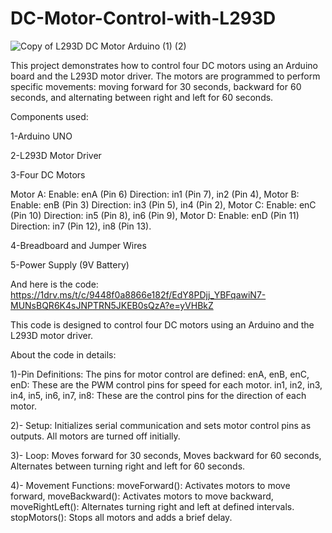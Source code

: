 # DC-Motor-Control-with-L293D

![Copy of L293D DC Motor Arduino (1) (2)](https://github.com/user-attachments/assets/42b8e7d6-d1f5-4378-9dc5-371339246fc9)

This project demonstrates how to control four DC motors using an Arduino board and the L293D motor driver. The motors are programmed to perform specific movements: moving forward for 30 seconds, backward for 60 seconds, and alternating between right and left for 60 seconds.

Components used:

1-Arduino UNO

2-L293D Motor Driver

3-Four DC Motors

Motor A:
Enable: enA (Pin 6)
Direction: in1 (Pin 7), in2 (Pin 4), 
Motor B:
Enable: enB (Pin 3)
Direction: in3 (Pin 5), in4 (Pin 2), 
Motor C:
Enable: enC (Pin 10)
Direction: in5 (Pin 8), in6 (Pin 9), 
Motor D:
Enable: enD (Pin 11)
Direction: in7 (Pin 12), in8 (Pin 13).

4-Breadboard and Jumper Wires

5-Power Supply (9V Battery)




And here is the code:
https://1drv.ms/t/c/9448f0a8866e182f/EdY8PDjj_YBFqawiN7-MUNsBQR6K4sJNPTRN5JKEB0sQzA?e=yVHBkZ

This code is designed to control four DC motors using an Arduino and the L293D motor driver.

About the code in details:

1)-Pin Definitions:
The pins for motor control are defined:
enA, enB, enC, enD: These are the PWM control pins for speed for each motor.
in1, in2, in3, in4, in5, in6, in7, in8: These are the control pins for the direction of each motor.

2)- Setup: Initializes serial communication and sets motor control pins as outputs. All motors are turned off initially.

3)- Loop:
Moves forward for 30 seconds, 
Moves backward for 60 seconds, 
Alternates between turning right and left for 60 seconds.

4)- Movement Functions:
moveForward(): Activates motors to move forward, 
moveBackward(): Activates motors to move backward, 
moveRightLeft(): Alternates turning right and left at defined intervals.
stopMotors(): Stops all motors and adds a brief delay.
